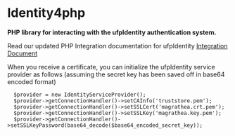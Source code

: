 # Identity4php

**PHP library for interacting with the ufpIdentity authentication system.**

Read our updated PHP Integration documentation for ufpIdentity [Integration Document](https://www.ufp.com/identity/integration/php/)

When you receive a certificate, you can initialize the ufpIdentity
service provider as follows (assuming the secret key has been saved
off in base64 encoded format)

      $provider = new IdentityServiceProvider();
      $provider->getConnectionHandler()->setCAInfo('truststore.pem');
      $provider->getConnectionHandler()->setSSLCert('magrathea.crt.pem');
      $provider->getConnectionHandler()->setSSLKey('magrathea.key.pem');
      $provider->getConnectionHandler()->setSSLKeyPassword(base64_decode($base64_encoded_secret_key));
